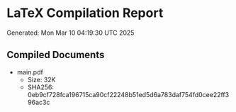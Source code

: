# LaTeX Compilation Report
Generated: Mon Mar 10 04:19:30 UTC 2025
## Compiled Documents
- main.pdf
  - Size: 32K
  - SHA256: 0eb9cf728fca196715ca90cf22248b51ed5d6a783daf754fd0cee22ff396ac3c
